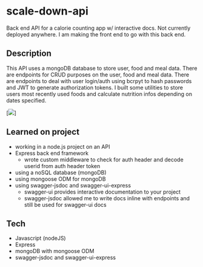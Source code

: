 # scale-down-api
Back end API for a calorie counting app w/ interactive docs.
Not currently deployed anywhere. I am making the front end to go with this back end.

## Description
This API uses a mongoDB database to store user, food and meal data. There are endpoints for CRUD purposes on the user, food and meal data.
There are endpoints to deal with user login/auth using bcrpyt to hash passwords and JWT to generate authorization tokens.
I built some utilities to store users most recently used foods and calculate nutrition infos depending on dates specified.

[![](https://i.imgur.com/XZwLQqV.png)]

## Learned on project
- working in a node.js project on an API
- Express back end framework
  - wrote custom middleware to check for auth header and decode userid from auth header token
- using a noSQL database (mongoDB)
- using mongoose ODM for mongoDB
- using swagger-jsdoc and swagger-ui-express
  - swagger-ui provides interactive documentation to your project
  - swagger-jsdoc allowed me to write docs inline with endpoints and still be used for swagger-ui docs

## Tech
- Javascript (nodeJS)
- Express
- mongoDB with mongoose ODM
- swagger-jsdoc and swagger-ui-express
